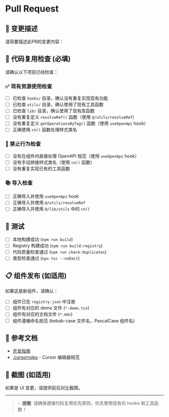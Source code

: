 # Pull Request

## 📝 变更描述

请简要描述此PR的变更内容：

## 🔄 代码复用检查 (必填)

请确认以下项目已经检查：

### ✅ 现有资源使用检查
- [ ] 已检查 `hooks/` 目录，确认没有重复实现现有功能
- [ ] 已检查 `utils/` 目录，确认使用了现有工具函数
- [ ] 已检查 `lib/` 目录，确认使用了现有库函数
- [ ] 没有重复定义 `resolveRef()` 函数（使用 `@/utils/resolveRef`）
- [ ] 没有重复定义 `getOperationsByTag()` 函数（使用 `useOpenApi` hook）
- [ ] 正确使用 `cn()` 函数处理样式类名

### 🚫 禁止行为检查
- [ ] 没有在组件内直接处理 OpenAPI 规范（使用 `useOpenApi` hook）
- [ ] 没有手动拼接样式类名（使用 `cn()` 函数）
- [ ] 没有重复实现已有的工具函数

### 📚 导入检查
- [ ] 正确导入并使用 `useOpenApi` hook
- [ ] 正确导入并使用 `@/utils/resolveRef`
- [ ] 正确导入并使用 `@/lib/utils` 中的 `cn()`

## 🧪 测试

- [ ] 本地构建成功 (`npm run build`)
- [ ] Registry 构建成功 (`npm run build:registry`)
- [ ] 代码质量检查通过 (`npm run check:duplicates`)
- [ ] 类型检查通过 (`npx tsc --noEmit`)

## 📋 组件发布 (如适用)

如果这是新组件，请确认：
- [ ] 组件已在 `registry.json` 中注册
- [ ] 组件有对应的 demo 文件 (`*-demo.tsx`)
- [ ] 组件有对应的文档文件 (`*.mdx`)
- [ ] 组件遵循命名规范 (kebab-case 文件名，PascalCase 组件名)

## 📖 参考文档

- [开发指南](./DEVELOPMENT_GUIDELINES.md)
- [.cursorrules](./.cursorrules) - Cursor 编辑器规范

## 📸 截图 (如适用)

如果是 UI 变更，请提供前后对比截图。

---

> 💡 **提醒**: 请确保遵循代码复用优先原则，优先使用现有的 hooks 和工具函数！
